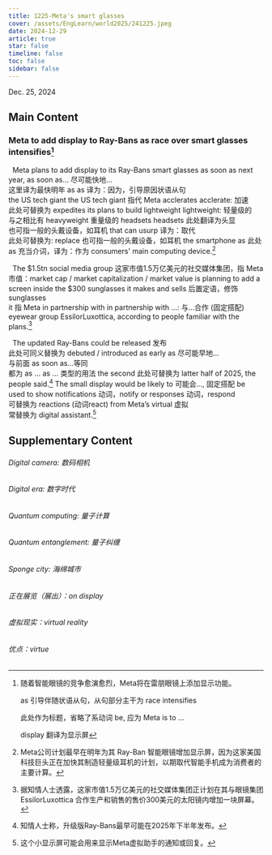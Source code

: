 ```yaml
---
title: 1225-Meta's smart glasses
cover: /assets/EngLearn/world2025/241225.jpeg
date: 2024-12-29
article: true
star: false
timeline: false
toc: false
sidebar: false
---
```

Dec. 25, 2024
<!-- more -->

## Main Content

### Meta to add display to Ray-Bans as race over smart glasses intensifies[^title]


&nbsp; Meta plans to add display to its Ray-Bans smart glasses 
<span class="hover-note">
as soon as next year, 
<span class="hover-content"> 
as soon as... 尽可能快地... <br>
这里译为最快明年
</span> </span>
<span class="space"></span>
<span class="hover-note">
as 
<span class="hover-content"> 
as 译为：因为，引导原因状语从句 <br>
</span></span>
<span class="space"></span>
<span class="hover-note">
the US tech giant
<span class="hover-content"> 
the US tech giant 指代 Meta
</span></span>
<span class="space"></span>
<span class="hover-note">
 acclerates
 <span class="hover-content">
 acclerate: 加速<br>
 此处可替换为 expedites
 </span></span>
its plans to build 
<span class="hover-note">
lightweight 
<span class="hover-content"> 
lightweight: 轻量级的 <br>
与之相比有 heavyweight 重量级的
</span></span>
<span class="space"></span>
<span class="hover-note">
headsets
<span class="hover-content"> 
headsets 此处翻译为头显<br>
也可指一般的头戴设备，如耳机
</span></span>
 that can 
 <span class="hover-note">
 usurp 
 <span class="hover-content"> 
 译为：取代<br>
 此处可替换为: replace
也可指一般的头戴设备，如耳机
</span></span>
 the smartphone 
  <span class="hover-note">
 as
 <span class="hover-content"> 
 此处 as 充当介词，译为：作为
</span></span>
 consumers' main computing device.[^sentence1]


&nbsp;
<span class="hover-note">
The $1.5tn social media group
 <span class="hover-content"> 
 这家市值1.5万亿美元的社交媒体集团，指 Meta<br>
 市值：market cap / market capitalization / market value
</span></span>
 is planning to add a screen inside the $300 sunglasses 
<span class="hover-note">
 it makes and sells
 <span class="hover-content"> 
后置定语，修饰 sunglasses <br>
it 指 Meta
 </span></span>
 <span class="space"></span>
 <span class="hover-note">
in partnership with
<span class="hover-content"> 
in partnership with ...: 与...合作 (固定搭配)
</span></span>
eyewear group EssilorLuxottica, according to people familiar with the plans.[^sentence2]
 

&nbsp;
The updated Ray-Bans could be 
<span class="hover-note">
released
<span class="hover-content"> 
发布 <br>
此处可同义替换为 debuted / introduced
</span></span>
 <span class="space"></span>
<span class="hover-note">
as early as
<span class="hover-content"> 
尽可能早地... <br>
与前面 as soon as...等同 <br>
都为 as ... as ... 类型的用法
</span></span>
 the 
 <span class="hover-note">
 second
 <span class="hover-content"> 
 此处可替换为 latter
 </span></span>
  half of 2025, the people said.[^sentence3] The small display 
  <span class="hover-note">
  would be likely to
  <span class="hover-content"> 
  可能会..., 固定搭配
  </span></span>
be used to show 
<span class="hover-note">
   notifications 
 <span class="hover-content"> 
 动词，notify
 </span></span>
or 
<span class="hover-note">
 responses
 <span class="hover-content"> 
 动词，respond <br>
 可替换为 reactions (动词react)
 </span></span>
 from Meta’s 
 <span class="hover-note">
 virtual 
 <span class="hover-content"> 
 虚拟 <br> 常替换为 digital
 </span></span>
assistant.[^sentence4]





## Supplementary Content

###### Digital camera: 数码相机

###### Digital era: 数字时代

###### Quantum computing: 量子计算

###### Quantum entanglement: 量子纠缠

###### Sponge city: 海绵城市

###### 正在展览（展出）：on display

###### 虚拟现实：virtual reality

###### 优点：virtue
 

[^title]: 随着智能眼镜的竞争愈演愈烈，Meta将在雷朋眼镜上添加显示功能。

    as 引导伴随状语从句，从句部分主干为 race intensifies

    此处作为标题，省略了系动词 be, 应为 Meta is to ...

    display 翻译为显示屏

[^sentence1]: Meta公司计划最早在明年为其 Ray-Ban 智能眼镜增加显示屏，因为这家美国科技巨头正在加快其制造轻量级耳机的计划，以期取代智能手机成为消费者的主要计算。

[^sentence2]: 据知情人士透露，这家市值1.5万亿美元的社交媒体集团正计划在其与眼镜集团 EssilorLuxottica 合作生产和销售的售价300美元的太阳镜内增加一块屏幕。


[^sentence3]: 知情人士称，升级版Ray-Bans最早可能在2025年下半年发布。

[^sentence4]: 这个小显示屏可能会用来显示Meta虚拟助手的通知或回复。